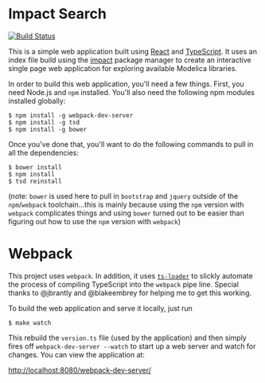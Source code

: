 # Impact Search

[![Build Status](https://travis-ci.org/impact/search.svg)](https://travis-ci.org/impact/search)

This is a simple web application built using
[React](http://reactjs.com) and
[TypeScript](http://www.typescriptlang.org/).  It uses an index file
build using the [impact](http://github.com/impact/impact) package
manager to create an interactive single page web application for
exploring available Modelica libraries.

In order to build this web application, you'll need a few things.
First, you need Node.js and `npm` installed.  You'll also need the
following npm modules installed globally:

```
$ npm install -g webpack-dev-server
$ npm install -g tsd
$ npm install -g bower
```

Once you've done that, you'll want to do the following commands to
pull in all the dependencies:

```
$ bower install
$ npm install
$ tsd reinstall
```

(note: `bower` is used here to pull in `bootstrap` and `jquery`
outside of the `npm`/`webpack` toolchain...this is mainly because
using the `npm` version with `webpack` complicates things and using
`bower` turned out to be easier than figuring out how to use the `npm`
version with `webpack`)

# Webpack

This project uses `webpack`.  In addition, it uses
[`ts-loader`](https://github.com/TypeStrong/ts-loader) to slickly
automate the process of compiling TypeScript into the `webpack` pipe
line.  Special thanks to @jbrantly and @blakeembrey for helping me to
get this working.

To build the web application and serve it locally, just run

```
$ make watch
```

This rebuild the `version.ts` file (used by the application) and then
simply fires off `webpack-dev-server --watch` to start up a
web server and watch for changes.  You can view the application at:

[http://localhost:8080/webpack-dev-server/](http://localhost:8080/webpack-dev-server/)
